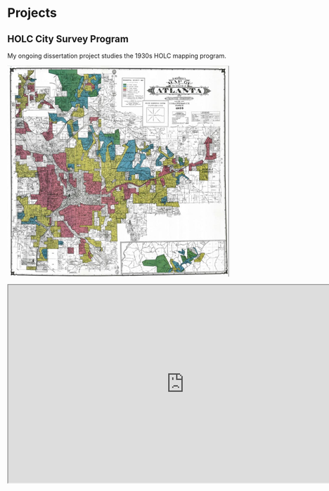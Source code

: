 # Projects

## HOLC City Survey Program
My ongoing dissertation project studies the 1930s HOLC mapping program.

![](HOLC/ATL_HOLC.JPG)

<iframe
    width="800"
    height="450"
    src="https://snmarkley1.github.io/holc_map.html" ></iframe>
